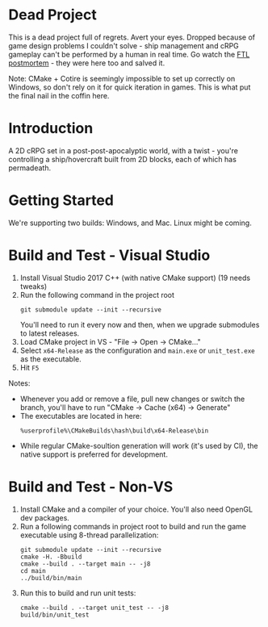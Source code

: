 # Dead Project
This is a dead project full of regrets. Avert your eyes. Dropped because of game design problems I couldn't solve - ship management and cRPG gameplay can't be performed by a human in real time. Go watch the [FTL postmortem](https://www.youtube.com/watch?v=P4Um97AUqp4) - they were here too and salved it.

Note: CMake + Cotire is seemingly impossible to set up correctly on Windows, so don't rely on it for quick iteration in games. This is what put the final nail in the coffin here.

# Introduction
A 2D cRPG set in a post-post-apocalyptic world, with a twist - you're
controlling a ship/hovercraft built from 2D blocks, each of which has
permadeath.

# Getting Started
We're supporting two builds: Windows, and Mac. Linux might be coming. 

# Build and Test - Visual Studio
1. Install Visual Studio 2017 C++ (with native CMake support) (19 needs tweaks)
2. Run the following command in the project root
   ```
   git submodule update --init --recursive
   ```
   You'll need to run it every now and then, when we upgrade submodules to
   latest releases.
3. Load CMake project in VS - "File -> Open -> CMake..."
4. Select `x64-Release` as the configuration and `main.exe` or `unit_test.exe`
   as the executable.
5. Hit `F5`

Notes:
- Whenever you add or remove a file, pull new changes or switch the branch,
  you'll have to run "CMake -> Cache (x64) -> Generate"
- The executables are located in here:
  ```
  %userprofile%\CMakeBuilds\hash\build\x64-Release\bin
  ```
- While regular CMake-soultion generation will work (it's used by CI), the
  native support is preferred for development.

# Build and Test - Non-VS
1. Install CMake and a compiler of your choice. You'll also need OpenGL dev
   packages.
2. Run a following commands in project root to build and run the game
   executable using 8-thread parallelization:
   ```
   git submodule update --init --recursive
   cmake -H. -Bbuild
   cmake --build . --target main -- -j8
   cd main
   ../build/bin/main
   ```
3. Run this to build and run unit tests:
   ```
   cmake --build . --target unit_test -- -j8
   build/bin/unit_test
   ```
